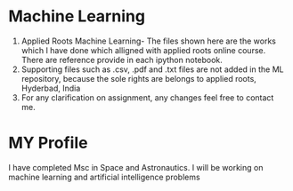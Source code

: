 # Machine Learning
1. Applied Roots Machine Learning- The files shown here are the works which I have done which alligned with applied roots online course. There are reference provide in each ipython notebook. 
2. Supporting files such as .csv, .pdf and .txt files are not added in the ML repository, because the sole rights are belongs to applied roots, Hyderbad, India
3. For any clarification on assignment, any changes feel free to contact me.





# MY Profile
I have completed Msc in Space and Astronautics. I will be working on machine learning and artificial intelligence problems 

